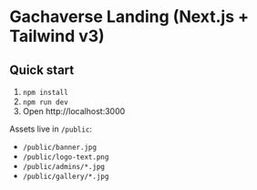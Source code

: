 # Gachaverse Landing (Next.js + Tailwind v3)

## Quick start
1. `npm install`
2. `npm run dev`
3. Open http://localhost:3000

Assets live in `/public`:
- `/public/banner.jpg`
- `/public/logo-text.png`
- `/public/admins/*.jpg`
- `/public/gallery/*.jpg`
